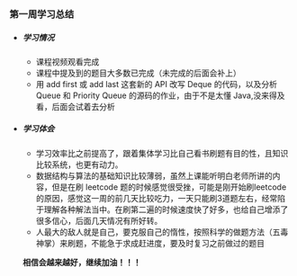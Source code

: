 ### 第一周学习总结

- ##### 学习情况

  - 课程视频观看完成
  - 课程中提及到的题目大多数已完成（未完成的后面会补上）
  - 用 add first 或 add last 这套新的 API 改写 Deque 的代码，以及分析 Queue 和 Priority Queue 的源码的作业，由于不是太懂 Java,没来得及看，后面会试着去分析

- ##### 学习体会

  - 学习效率比之前提高了，跟着集体学习比自己看书刷题有目的性，且知识比较系统，也更有动力。
  - 数据结构与算法的基础知识比较薄弱，虽然上课能听明白老师所讲的内容，但是在刷 leetcode 题的时候感觉很受挫，可能是刚开始刷leetcode 的原因，感觉这一周的前几天比较吃力，一天只能刷3道题左右，经常陷于理解各种解法当中。在刷第二遍的时候速度快了好多，也给自己增添了很多信心，后面几天情况有所好转。
  - 人最大的敌人就是自己，要克服自己的惰性，按照科学的做题方法（五毒神掌）来刷题，不能急于求成赶进度，要及时复习之前做过的题目

  **相信会越来越好，继续加油！！！**